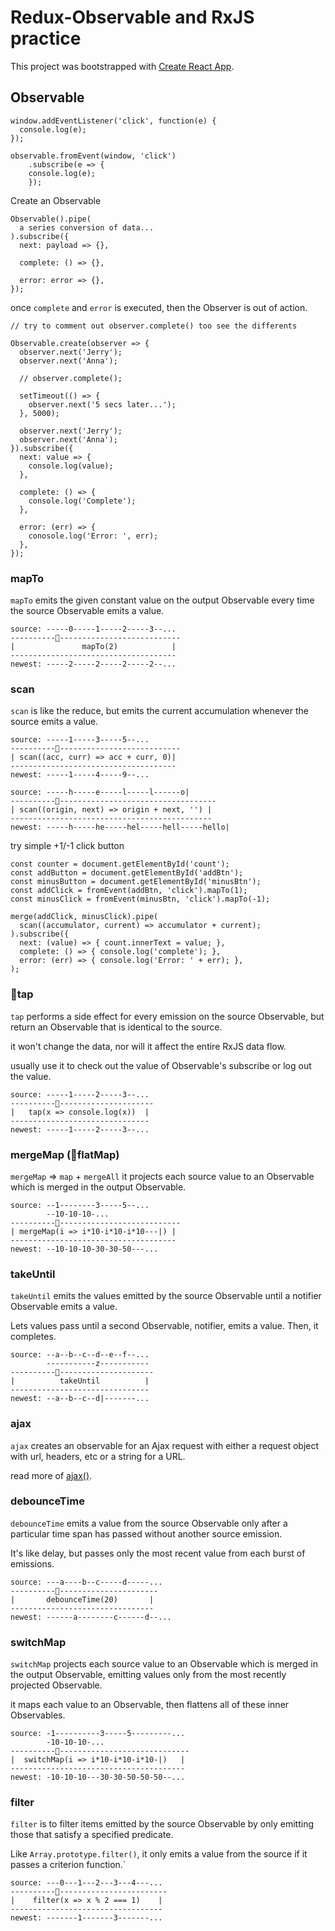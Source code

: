 # Redux-Observable and RxJS practice
This project was bootstrapped with [Create React App](https://github.com/facebook/create-react-app).

## Observable
```
window.addEventListener('click', function(e) {
  console.log(e);
});

observable.fromEvent(window, 'click')
	.subscribe(e => {
    console.log(e);
	});
```

Create an Observable
```
Observable().pipe(
  a series conversion of data...
).subscribe({
  next: payload => {},

  complete: () => {},

  error: error => {},
});
```
once `complete` and `error` is executed, then the Observer is out of action.

```
// try to comment out observer.complete() too see the differents

Observable.create(observer => {
  observer.next('Jerry');
  observer.next('Anna');

  // observer.complete();

  setTimeout(() => {
    observer.next('5 secs later...');
  }, 5000);

  observer.next('Jerry');
  observer.next('Anna');
}).subscribe({
  next: value => {
    console.log(value);
  },

  complete: () => {
    console.log('Complete');
  },

  error: (err) => {
    conosole.log('Error: ', err);
  },
});
```

### mapTo
`mapTo` emits the given constant value on the output Observable every time the source Observable emits a value.
```
source: -----0-----1-----2-----3--...
-------------------------------------
|               mapTo(2)            |
-------------------------------------
newest: -----2-----2-----2-----2--...
```

### scan
`scan` is like the reduce, but emits the current accumulation whenever the source emits a value.
```
source: -----1-----3-----5--...
-------------------------------------
| scan((acc, curr) => acc + curr, 0)|
-------------------------------------
newest: -----1-----4-----9--...
```

```
source: -----h-----e-----l-----l------o|
---------------------------------------------
| scan((origin, next) => origin + next, '') |
---------------------------------------------
newest: -----h-----he-----hel-----hell-----hello|
```

try simple +1/-1 click button
```
const counter = document.getElementById('count');
const addButton = document.getElementById('addBtn');
const minusButton = document.getElementById('minusBtn');
const addClick = fromEvent(addBtn, 'click').mapTo(1);
const minusClick = fromEvent(minusBtn, 'click').mapTo(-1);

merge(addClick, minusClick).pipe(
  scan((accumulator, current) => accumulator + current);
).subscribe({
  next: (value) => { count.innerText = value; },
  complete: () => { console.log('complete'); },
  error: (err) => { console.log('Error: ' + err); },
);
```

### tap
`tap` performs a side effect for every emission on the source Observable, but return an Observable that is identical to the source.

it won't change the data, nor will it affect the entire RxJS data flow.

usually use it to check out the value of Observable's subscribe or log out the value.
```
source: -----1-----2-----3--...
-------------------------------
|   tap(x => console.log(x))  |
-------------------------------
newest: -----1-----2-----3--...
```

### mergeMap (flatMap)
`mergeMap` => `map` + `mergeAll`
it projects each source value to an Observable which is merged in the output Observable.
```
source: --1--------3-----5--...
        --10-10-10-...
-------------------------------------
| mergeMap(i => i*10-i*10-i*10---|) |
-------------------------------------
newest: --10-10-10-30-30-50---...
```

### takeUntil
`takeUntil` emits the values emitted by the source Observable until a notifier Observable emits a value.

Lets values pass until a second Observable, notifier, emits a value. Then, it completes.
```
source: --a--b--c--d--e--f--...
        -----------z-----------
-------------------------------
|          takeUntil          |
-------------------------------
newest: --a--b--c--d|-------...
```

### ajax
`ajax` creates an observable for an Ajax request with either a request object with url, headers, etc or a string for a URL.

read more of [ajax()](https://rxjs-dev.firebaseapp.com/api/ajax/ajax).

### debounceTime
`debounceTime` emits a value from the source Observable only after a particular time span has passed without another source emission.

It's like delay, but passes only the most recent value from each burst of emissions.
```
source: ---a----b--c-----d-----...
--------------------------------
|       debounceTime(20)       |
--------------------------------
newest: ------a--------c------d--...
```

### switchMap
`switchMap` projects each source value to an Observable which is merged in the output Observable, emitting values only from the most recently projected Observable.

it maps each value to an Observable, then flattens all of these inner Observables.
```
source: -1----------3-----5---------...
        -10-10-10-...
---------------------------------------
|  switchMap(i => i*10-i*10-i*10-|)   |
---------------------------------------
newest: -10-10-10---30-30-50-50-50--...
```

### filter
`filter` is to filter items emitted by the source Observable by only emitting those that satisfy a specified predicate.

Like `Array.prototype.filter()`, it only emits a value from the source if it passes a criterion function.`
```
source: ---0---1---2---3---4---...
----------------------------------
|    filter(x => x % 2 === 1)    |
----------------------------------
newest: -------1-------3-------...
```



<!--refs:
https://rxjs-dev.firebaseapp.com/api
https://ithelp.ithome.com.tw/articles/10187248 
-->